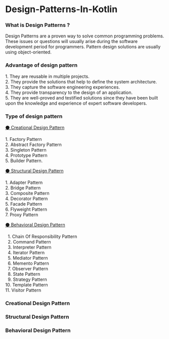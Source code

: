 # Design-Patterns-In-Kotlin
### What is Design Patterns ?
<p>
Design Patterns are a proven way to solve common programming problems. 
These issues or questions will usually arise during the software development period for programmers. 
Pattern design solutions are usually using object-oriented.
</p>

### Advantage of design pattern
<p>
1. They are reusable in multiple projects. <br>
2. They provide the solutions that help to define the system architecture. <br>
3. They capture the software engineering experiences. <br>
4. They provide transparency to the design of an application. <br>
5. They are well-proved and testified solutions since they have been built upon the knowledge and experience of expert software developers.
</p>

### Type of design pattern
<a href="#C1">⚫ Creational Design Pattern</a>
<P>
1. Factory Pattern <br>
2. Abstract Factory Pattern <br>
3. Singleton Pattern <br>
4. Prototype Pattern <br>
5. Builder Pattern.
</P>

<a href="#C2">⚫ Structural Design Pattern</a>
<P>  
1. Adapter Pattern <br>
2. Bridge Pattern <br>
3. Composite Pattern <br>
4. Decorator Pattern <br>
5. Facade Pattern <br>
6. Flyweight Pattern <br>
7. Proxy Pattern <br>
</P>

<a href="#C3">⚫ Behavioral Design Pattern</a>
<p>
&nbsp;&nbsp;1. Chain Of Responsibility Pattern <br>
&nbsp;&nbsp;2. Command Pattern <br>
&nbsp;&nbsp;3. Interpreter Pattern <br>
&nbsp;&nbsp;4. Iterator Pattern <br>
&nbsp;&nbsp;5. Mediator Pattern <br>
&nbsp;&nbsp;6. Memento Pattern <br>
&nbsp;&nbsp;7. Observer Pattern <br>
&nbsp;&nbsp;8. State Pattern <br> 
&nbsp;&nbsp;9. Strategy Pattern <br>
10. Template Pattern <br> 
11. Visitor Pattern
</p>

<h3 id="C1">Creational Design Pattern</h3>

<h3 id="C2">Structural Design Pattern</h3>

<h3 id="C3">Behavioral Design Pattern</h3>